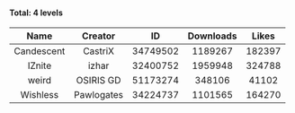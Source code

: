 #### Total: 4 levels

| Name | Creator | ID | Downloads | Likes |
|:---:|:---:|:---:|:---:|:---:|
| Candescent | CastriX | 34749502 | 1189267 | 182397
| IZnite | izhar | 32400752 | 1959948 | 324788
| weird | OSIRIS GD | 51173274 | 348106 | 41102
| Wishless | Pawlogates | 34224737 | 1101565 | 164270
